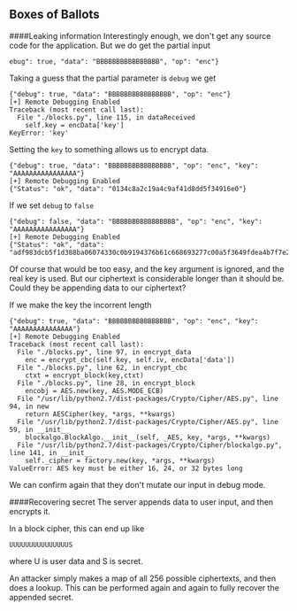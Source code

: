 Boxes of Ballots
---

####Leaking information
Interestingly enough, we don't get any source code for the
application. But we do get the partial input
```
ebug": true, "data": "BBBBBBBBBBBBBBBB", "op": "enc"}
```
Taking a guess that the partial parameter is `debug` we get
```
{"debug": true, "data": "BBBBBBBBBBBBBBBB", "op": "enc"}
[+] Remote Debugging Enabled
Traceback (most recent call last):
  File "./blocks.py", line 115, in dataReceived
    self.key = encData['key']
KeyError: 'key'
```
Setting the `key` to something allows us to encrypt data.
```
{"debug": true, "data": "BBBBBBBBBBBBBBBB", "op": "enc", "key": "AAAAAAAAAAAAAAAA"}
[+] Remote Debugging Enabled
{"Status": "ok", "data": "0134c8a2c19a4c9af41d8dd5f34916e0"}
```
If we set `debug` to `false`
```
{"debug": false, "data": "BBBBBBBBBBBBBBBB", "op": "enc", "key": "AAAAAAAAAAAAAAAA"}
[+] Remote Debugging Enabled
{"Status": "ok", "data": "adf983dcb5f1d388ba06074330c0b9194376b61c668693277c00a5f3649fdea4b7f7e2e12ce6610fd54de6768483bcb5"}
```
Of course that would be too easy, and the key argument is ignored, and the real key is used. But our
ciphertext is considerable longer than it should be. Could they be appending data to our ciphertext?

If we make the key the incorrent length
```
{"debug": true, "data": "BBBBBBBBBBBBBBBB", "op": "enc", "key": "AAAAAAAAAAAAAAA"}
[+] Remote Debugging Enabled
Traceback (most recent call last):
  File "./blocks.py", line 97, in encrypt_data
    enc = encrypt_cbc(self.key, self.iv, encData['data'])
  File "./blocks.py", line 62, in encrypt_cbc
    ctxt = encrypt_block(key,ctxt)
  File "./blocks.py", line 28, in encrypt_block
    encobj = AES.new(key, AES.MODE_ECB)
  File "/usr/lib/python2.7/dist-packages/Crypto/Cipher/AES.py", line 94, in new
    return AESCipher(key, *args, **kwargs)
  File "/usr/lib/python2.7/dist-packages/Crypto/Cipher/AES.py", line 59, in __init__
    blockalgo.BlockAlgo.__init__(self, _AES, key, *args, **kwargs)
  File "/usr/lib/python2.7/dist-packages/Crypto/Cipher/blockalgo.py", line 141, in __init__
    self._cipher = factory.new(key, *args, **kwargs)
ValueError: AES key must be either 16, 24, or 32 bytes long
```
We can confirm again that they don't mutate our input in debug mode.

####Recovering secret
The server appends data to user input, and then encrypts it.

In a block cipher, this can end up like
```
UUUUUUUUUUUUUUUS
```
where U is user data and S is secret.

An attacker simply makes a map of all 256 possible ciphertexts, and then does a lookup.
This can be performed again and again to fully recover the appended secret.
